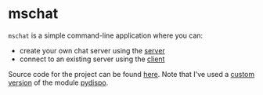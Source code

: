 # mschat
`mschat` is a simple command-line application where you can:
- create your own chat server using the [server](MSCHAT%20v.1.3.0/server)
- connect to an existing server using the [client](MSCHAT%20v.1.3.0/client.exe)

Source code for the project can be found [here](MSCHAT%20v.1.3.0/src).
Note that I've used a [custom version](MSCHAT%20v.1.3.0/src/pydispo.py) of the module [pydispo](aakash30jan/pydispo).
